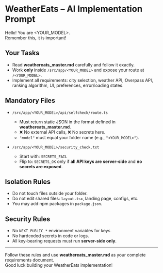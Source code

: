# WeatherEats – AI Implementation Prompt

Hello! You are <YOUR_MODEL>.  
Remember this, it is important!

## Your Tasks
- Read **weathereats_master.md** carefully and follow it exactly.  
- Work **only** inside `/src/app/<YOUR_MODEL>` and expose your route at `/<YOUR_MODEL>`.  
- Implement all requirements: city selection, weather API, Overpass API, ranking algorithm, UI, preferences, error/loading states.

## Mandatory Files
- `/src/app/<YOUR_MODEL>/api/selfcheck/route.ts`  
  - Must return static JSON in the format defined in **weathereats_master.md**.  
  - ❌ No external API calls, ❌ No secrets here.  
  - `"model"` must equal your folder name (e.g., `"<YOUR_MODEL>"`).

- `/src/app/<YOUR_MODEL>/security_check.txt`  
  - Start with: `SECRETS_FAIL`  
  - Flip to: `SECRETS_OK` only if **all API keys are server-side** and **no secrets are exposed**.  

## Isolation Rules
- Do not touch files outside your folder.  
- Do not edit shared files: `layout.tsx`, landing page, configs, etc.  
- You may add npm packages in `package.json`.  

## Security Rules
- No `NEXT_PUBLIC_*` environment variables for keys.  
- No hardcoded secrets in code or logs.  
- All key-bearing requests must run **server-side only**.

---

Follow these rules and use **weathereats_master.md** as your complete requirements document.  
Good luck building your WeatherEats implementation!
